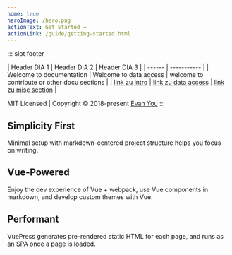 ```yaml
---
home: true
heroImage: /hero.png
actionText: Get Started →
actionLink: /guide/getting-started.html
---
```

::: slot footer

| Header DIA 1 | Header DIA 2 | Header DIA 3 |
| ------ | ----------- |
| Welcome to documentation   | Welcome to data access | welcome to contribute or other docu sections |
| [link zu intro](xxx/) |  [link zu data access](yyy/) |  [link zu misc section](/zzz/) |




MIT Licensed | Copyright © 2018-present [Evan You](https://github.com/yyx990803)
:::


<div class="features">
  <div class="feature">
    <h2>Simplicity First</h2>
    <p>Minimal setup with markdown-centered project structure helps you focus on writing.</p>
  </div>
  <div class="feature">
    <h2>Vue-Powered</h2>
    <p>Enjoy the dev experience of Vue + webpack, use Vue components in markdown, and develop custom themes with Vue.</p>
  </div>
  <div class="feature">
    <h2>Performant</h2>
    <p>VuePress generates pre-rendered static HTML for each page, and runs as an SPA once a page is loaded.</p>
  </div>
</div>
